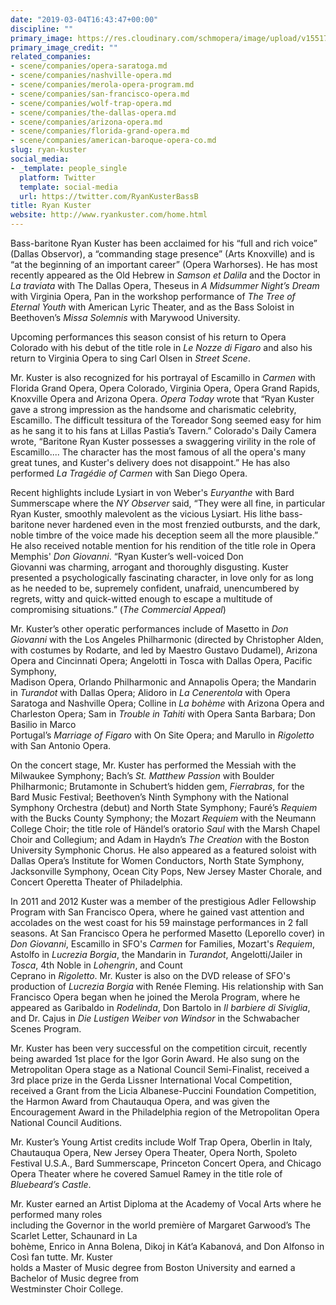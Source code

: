 ```yaml
---
date: "2019-03-04T16:43:47+00:00"
discipline: ""
primary_image: https://res.cloudinary.com/schmopera/image/upload/v1551717295/media/2019/03/RyanKuster.jpg
primary_image_credit: ""
related_companies:
- scene/companies/opera-saratoga.md
- scene/companies/nashville-opera.md
- scene/companies/merola-opera-program.md
- scene/companies/san-francisco-opera.md
- scene/companies/wolf-trap-opera.md
- scene/companies/the-dallas-opera.md
- scene/companies/arizona-opera.md
- scene/companies/florida-grand-opera.md
- scene/companies/american-baroque-opera-co.md
slug: ryan-kuster
social_media:
- _template: people_single
  platform: Twitter
  template: social-media
  url: https://twitter.com/RyanKusterBassB
title: Ryan Kuster
website: http://www.ryankuster.com/home.html
---
```

Bass-baritone Ryan Kuster has been acclaimed for his “full and rich voice” (Dallas Observor), a “commanding stage presence” (Arts Knoxville) and is “at the beginning of an important career” (Opera Warhorses). He has most recently appeared as the Old Hebrew in _Samson et Dalila_ and the Doctor in _La traviata_ with The Dallas Opera, Theseus in _A Midsummer Night’s Dream_ with Virginia Opera, Pan in the workshop performance of _The Tree of Eternal Youth_ with American Lyric Theater, and as the Bass Soloist in Beethoven’s _Missa Solemnis_ with Marywood University.

Upcoming performances this season consist of his return to Opera Colorado with his debut of the title role in _Le Nozze di Figaro_ and also his return to Virginia Opera to sing Carl Olsen in _Street Scene_.  
  
Mr. Kuster is also recognized for his portrayal of Escamillo in _Carmen_ with Florida Grand Opera, Opera Colorado, Virginia Opera, Opera Grand Rapids, Knoxville Opera and Arizona Opera. _Opera Today_ wrote that “Ryan Kuster gave a strong impression as the handsome and charismatic celebrity, Escamillo. The difficult tessitura of the Toreador Song seemed easy for him as he sang it to his fans at Lillas Pastia’s Tavern.” Colorado's Daily Camera wrote, “Baritone Ryan Kuster possesses a swaggering virility in the role of Escamillo.... The character has the most famous of all the opera's many great tunes, and Kuster's delivery does not disappoint.” He has also performed _La Tragédie of Carmen_ with San Diego Opera.

Recent highlights include Lysiart in von Weber's _Euryanthe_ with Bard Summerscape where the _NY Observer_ said, “They were all fine, in particular Ryan Kuster, smoothly malevolent as the vicious Lysiart. His lithe bass-baritone never hardened even in the most frenzied outbursts, and the dark, noble timbre of the voice made his deception seem all the more plausible.” He also received notable mention for his rendition of the title role in Opera Memphis' _Don Giovanni_. “Ryan Kuster’s well-voiced Don  
Giovanni was charming, arrogant and thoroughly disgusting. Kuster presented a psychologically fascinating character, in love only for as long as he needed to be, supremely confident, unafraid, unencumbered by regrets, witty and quick-witted enough to escape a multitude of compromising situations.” (_The Commercial Appeal_)

Mr. Kuster’s other operatic performances include of Masetto in _Don Giovanni_ with the Los Angeles Philharmonic (directed by Christopher Alden, with costumes by Rodarte, and led by Maestro Gustavo Dudamel), Arizona Opera and Cincinnati Opera; Angelotti in Tosca with Dallas Opera, Pacific Symphony,  
Madison Opera, Orlando Philharmonic and Annapolis Opera; the Mandarin in _Turandot_ with Dallas Opera; Alidoro in _La Cenerentola_ with Opera Saratoga and Nashville Opera; Colline in _La bohème_ with Arizona Opera and Charleston Opera; Sam in _Trouble in Tahiti_ with Opera Santa Barbara; Don Basilio in Marco  
Portugal’s _Marriage of Figaro_ with On Site Opera; and Marullo in _Rigoletto_ with San Antonio Opera.

On the concert stage, Mr. Kuster has performed the Messiah with the Milwaukee Symphony; Bach’s _St. Matthew Passion_ with Boulder Philharmonic; Brutamonte in Schubert’s hidden gem, _Fierrabras_, for the Bard Music Festival; Beethoven’s Ninth Symphony with the National Symphony Orchestra (debut) and North State Symphony; Fauré’s _Requiem_ with the Bucks County Symphony; the Mozart _Requiem_ with the Neumann College Choir; the title role of Händel’s oratorio _Saul_ with the Marsh Chapel Choir and Collegium; and Adam in Haydn’s _The Creation_ with the Boston University Symphonic Chorus. He also appeared as a featured soloist with Dallas Opera’s Institute for Women Conductors, North State Symphony, Jacksonville Symphony, Ocean City Pops, New Jersey Master Chorale, and Concert Operetta Theater of Philadelphia.

In 2011 and 2012 Kuster was a member of the prestigious Adler Fellowship Program with San Francisco Opera, where he gained vast attention and accolades on the west coast for his 59 mainstage performances in 2 fall seasons. At San Francisco Opera he performed Masetto (Leporello cover) in _Don Giovanni_, Escamillo in SFO's _Carmen_ for Families, Mozart's _Requiem_, Astolfo in _Lucrezia Borgia_, the Mandarin in _Turandot_, Angelotti/Jailer in _Tosca_, 4th Noble in _Lohengrin_, and Count  
Ceprano in _Rigoletto_. Mr. Kuster is also on the DVD release of SFO's production of _Lucrezia Borgia_ with Renée Fleming. His relationship with San Francisco Opera began when he joined the Merola Program, where he appeared as Garibaldo in _Rodelinda_, Don Bartolo in _Il barbiere di Siviglia_, and Dr. Cajus in _Die Lustigen Weiber von Windsor_ in the Schwabacher Scenes Program.

Mr. Kuster has been very successful on the competition circuit, recently being awarded 1st place for the Igor Gorin Award. He also sung on the Metropolitan Opera stage as a National Council Semi-Finalist, received a 3rd place prize in the Gerda Lissner International Vocal Competition, received a Grant from the Licia Albanese-Puccini Foundation Competition, the Harmon Award from Chautauqua Opera, and was given the Encouragement Award in the Philadelphia region of the Metropolitan Opera National Council Auditions.

Mr. Kuster’s Young Artist credits include Wolf Trap Opera, Oberlin in Italy, Chautauqua Opera, New Jersey Opera Theater, Opera North, Spoleto Festival U.S.A., Bard Summerscape, Princeton Concert Opera, and Chicago Opera Theater where he covered Samuel Ramey in the title role of _Bluebeard’s Castle_.

  
Mr. Kuster earned an Artist Diploma at the Academy of Vocal Arts where he performed many roles  
including the Governor in the world première of Margaret Garwood’s The Scarlet Letter, Schaunard in La  
bohème, Enrico in Anna Bolena, Dikoj in Kát’a Kabanová, and Don Alfonso in Così fan tutte. Mr. Kuster  
holds a Master of Music degree from Boston University and earned a Bachelor of Music degree from  
Westminster Choir College.